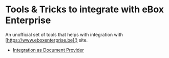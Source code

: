 # Tools & Tricks to integrate with eBox Enterprise
 
An unofficial set of tools that helps with integration with [https://www.eboxenterprise.be]() site.

- [Integration as Document Provider](document_provider.md)
